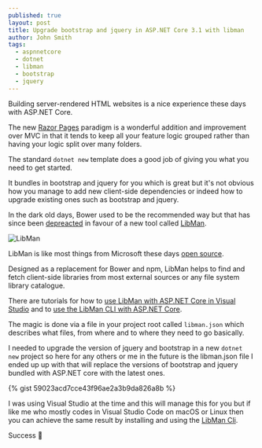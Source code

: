 ```yaml
---
published: true
layout: post
title: Upgrade bootstrap and jquery in ASP.NET Core 3.1 with libman
author: John Smith
tags:
  - aspnnetcore
  - dotnet
  - libman
  - bootstrap
  - jquery
---
```

Building server-rendered HTML websites is a nice experience these days with ASP.NET Core. 

The new [Razor Pages](https://docs.microsoft.com/en-us/aspnet/core/tutorials/razor-pages/razor-pages-start?view=aspnetcore-3.1) paradigm is a wonderful addition and improvement over MVC in that it tends to keep all your feature logic grouped rather than having your logic split over many folders.

The standard `dotnet new` template does a good job of giving you what you need to get started. 

It bundles in bootstrap and jquery for you which is great but it's not obvious how you manage to add new client-side dependencies or indeed how to upgrade existing ones such as bootstrap and jquery.

In the dark old days, Bower used to be the recommended way but that has since been [depreacted](https://devblogs.microsoft.com/aspnet/what-happened-to-bower/) in favour of a new tool called [LibMan](https://docs.microsoft.com/en-us/aspnet/core/client-side/libman/?view=aspnetcore-3.1).

![LibMan](https://i.imgur.com/JoaMpl0.png "LibMan")

LibMan is like most things from Microsoft these days [open source](https://github.com/aspnet/LibraryManager).

Designed as a replacement for Bower and npm, LibMan helps to find and fetch client-side libraries from most external sources or any file system library catalogue.

There are tutorials for how to [use LibMan with ASP.NET Core in Visual Studio](https://docs.microsoft.com/en-us/aspnet/core/client-side/libman/libman-vs?view=aspnetcore-3.1) and to [use the LibMan CLI with ASP.NET Core](https://docs.microsoft.com/en-us/aspnet/core/client-side/libman/libman-cli?view=aspnetcore-3.1).

The magic is done via a file in your project root called `libman.json` which describes what files, from where and to where they need to go basically.

I needed to upgrade the version of jquery and bootstrap in a new `dotnet new` project so here for any others or me in the future is the libman.json file I ended up up with that will replace the versions of bootstrap and jquery bundled with ASP.NET core with the latest ones.

{% gist 59023acd7cce43f96ae2a3b9da826a8b %}

I was using Visual Studio at the time and this will manage this for you but if like me who mostly codes in Visual Studio Code on macOS or Linux then you can achieve the same result by installing and using the [LibMan Cli](https://docs.microsoft.com/en-us/aspnet/core/client-side/libman/libman-cli?view=aspnetcore-3.1).

Success 🎉
